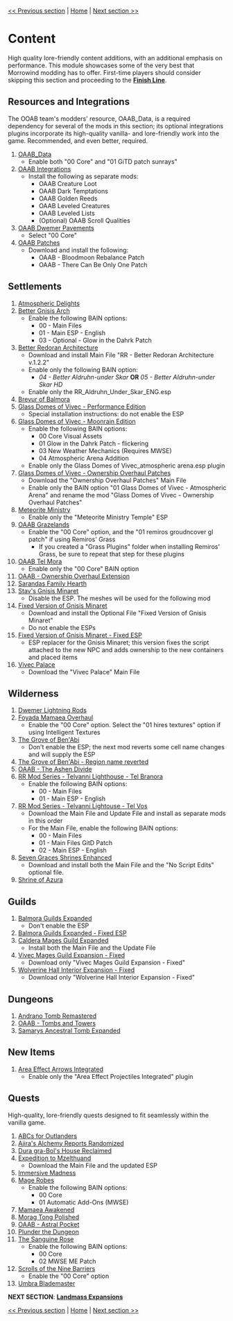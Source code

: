 [<< Previous section](https://github.com/doublemoulinet/Morrowind-Modular-Mod-Guide/blob/master/GAMEPLAY.md)
 | [Home](https://github.com/doublemoulinet/Morrowind-Modular-Mod-Guide) | [Next section >>](https://github.com/doublemoulinet/Morrowind-Modular-Mod-Guide/blob/master/OPTIONAL.md)


# Content
High quality lore-friendly content additions, with an additional emphasis on performance. This module showcases some of the very best that Morrowind modding has to offer. First-time players should consider skipping this section and proceeding to the [**Finish Line**](https://github.com/doublemoulinet/Morrowind-Modular-Mod-Guide/blob/master/FINISHLINE.md).

## Resources and Integrations
The OOAB team's modders' resource, OAAB_Data, is a required dependency for several of the mods in this section; its optional integrations plugins incorporate its high-quality vanilla- and lore-friendly work into the game. Recommended, and even better, required.
1. [OAAB_Data](https://www.nexusmods.com/morrowind/mods/49042)
	- Enable both "00 Core" and "01 GiTD patch sunrays"
1. [OAAB Integrations](https://www.nexusmods.com/morrowind/mods/49045)
	- Install the following as separate mods:
		- OAAB Creature Loot 
		- OAAB Dark Temptations
		- OAAB Golden Reeds
		- OAAB Leveled Creatures
		- OAAB Leveled Lists
		- (Optional) OAAB Scroll Qualities
1. [OAAB Dwemer Pavements](https://www.nexusmods.com/morrowind/mods/50237)
	- Select "00 Core"
1. [OAAB Patches](https://www.nexusmods.com/morrowind/mods/49471?)
	- Download and install the following:
		- OAAB - Bloodmoon Rebalance Patch
		- OAAB - There Can Be Only One Patch

## Settlements
1. [Atmospheric Delights](https://www.nexusmods.com/morrowind/mods/47472?)
1. [Better Gnisis Arch](https://www.nexusmods.com/morrowind/mods/46224?)
	- Enable the following BAIN options:
		- 00 - Main Files
		- 01 - Main ESP - English
		- 03 - Optional - Glow in the Dahrk Patch
1. [Better Redoran Architecture](https://www.nexusmods.com/morrowind/mods/43266?)
	- Download and install Main File "RR - Better Redoran Architecture v.1.2.2"
	- Enable only the following BAIN option:
		- *04 - Better Aldruhn-under Skar* **OR** *05 - Better Aldruhn-under Skar HD*
	- Enable only the RR_Aldruhn_Under_Skar_ENG.esp
1. [Brevur of Balmora](https://www.nexusmods.com/morrowind/mods/47557?)
1. [Glass Domes of Vivec - Performance Edition](https://www.nexusmods.com/morrowind/mods/48935)
	- Special installation instructions: do not enable the ESP
1. [Glass Domes of Vivec - Moonrain Edition](https://www.nexusmods.com/morrowind/mods/48946)
	- Enable the following BAIN options:
		- 00 Core Visual Assets
		- 01 Glow in the Dahrk Patch - flickering
		- 03 New Weather Mechanics (Requires MWSE)
		- 04 Atmospheric Arena Addition
	- Enable only the Glass Domes of Vivec_atmospheric arena.esp plugin
1. [Glass Domes of Vivec - Ownership Overhaul Patches](https://www.nexusmods.com/morrowind/mods/49232)
	- Download the "Ownership Overhaul Patches" Main File
	- Enable only the BAIN option "01 Glass Domes of Vivec - Atmospheric Arena" and rename the mod "Glass Domes of Vivec - Ownership Overhaul Patches"
1. [Meteorite Ministry](https://www.nexusmods.com/morrowind/mods/45506?)
	- Enable only the "Meteorite Ministry Temple" ESP
1. [OAAB Grazelands](https://www.nexusmods.com/morrowind/mods/49075)
	- Enable the "00 Core" option, and the "01 remiros groudncover gl patch" if using Remiros' Grass 
		- If you created a "Grass Plugins" folder when installing Remiros' Grass, be sure to repeat that step for these plugins
1. [OAAB Tel Mora](https://www.nexusmods.com/morrowind/mods/46177?)
	- Enable only the "00 Core" BAIN option
1. [OAAB - Ownership Overhaul Extension](https://www.nexusmods.com/morrowind/mods/49471?)
1. [Sarandas Family Hearth](https://www.nexusmods.com/morrowind/mods/48056?)
1. [Stav's Gnisis Minaret](https://www.nexusmods.com/morrowind/mods/43237?)
	- Disable the ESP. The meshes will be used for the following mod
1. [Fixed Version of Gnisis Minaret](https://www.nexusmods.com/morrowind/mods/46184?)
	- Download and install the Optional File "Fixed Version of Gnisis Minaret"
	- Do not enable the ESPs
1. [Fixed Version of Gnisis Minaret - Fixed ESP](https://mega.nz/file/O14DRBjQ#VoipDGkDyy319TPofTxe5z6GCysaLoOwcPwXsK2U1_E)
	- ESP replacer for the Gnisis Minaret; this version fixes the script attached to the new NPC and adds ownership to the new containers and placed items
1. [Vivec Palace](https://www.nexusmods.com/morrowind/mods/49103)
	- Download the "Vivec Palace" Main File

## Wilderness
1. [Dwemer Lightning Rods](https://www.nexusmods.com/morrowind/mods/50236)
1. [Foyada Mamaea Overhaul](https://www.nexusmods.com/morrowind/mods/46424?)
	- Enable the "00 Core" option. Select the "01 hires textures" option if using Intelligent Textures	
1. [The Grove of Ben'Abi](https://www.nexusmods.com/morrowind/mods/46137?)
	- Don't enable the ESP; the next mod reverts some cell name changes and will supply the ESP
1. [The Grove of Ben'Abi - Region name reverted](https://mega.nz/file/Gl4TQBrR#YqRPilupBPUwneqR0lOs70IvXuBQ5xwbAw_bdGjpG74)
1. [OAAB - The Ashen Divide](https://www.nexusmods.com/morrowind/mods/49047)
1. [RR Mod Series - Telvanni Lighthouse - Tel Branora](https://www.nexusmods.com/morrowind/mods/42664?)
	- Enable the following BAIN options:
		- 00 - Main Files
		- 01 - Main ESP - English
1. [RR Mod Series - Telvanni Lightouse - Tel Vos](https://www.nexusmods.com/morrowind/mods/42744?)
	- Download the Main File and Update File and install as separate mods in this order
	- For the Main File, enable the following BAIN options:
		- 00 - Main Files
		- 01 - Main Files GitD Patch
		- 02 - Main ESP - English
1. [Seven Graces Shrines Enhanced](https://www.nexusmods.com/morrowind/mods/46417?)
	- Download and install both the Main File and the "No Script Edits" optional file.
1. [Shrine of Azura](https://www.nexusmods.com/morrowind/mods/48278?)

## Guilds
1. [Balmora Guilds Expanded](https://www.nexusmods.com/morrowind/mods/46859?)
	- Don't enable the ESP
1. [Balmora Guilds Expanded - Fixed ESP](https://www.nexusmods.com/morrowind/mods/47700?)
1. [Caldera Mages Guild Expanded](https://www.nexusmods.com/morrowind/mods/45750?)
	- Install both the Main File and the Update File
1. [Vivec Mages Guild Expansion - Fixed](https://www.nexusmods.com/morrowind/mods/47700?)
	- Download only "Vivec Mages Guild Expansion - Fixed"
1. [Wolverine Hall Interior Expansion - Fixed](https://www.nexusmods.com/morrowind/mods/47700?)
	- Download only "Wolverine Hall Interior Expansion - Fixed"

## Dungeons
1. [Andrano Tomb Remastered](https://www.nexusmods.com/morrowind/mods/44672?)
1. [OAAB - Tombs and Towers](https://www.nexusmods.com/morrowind/mods/49131)
1. [Samarys Ancestral Tomb Expanded](https://www.nexusmods.com/morrowind/mods/45612?)

## New Items
1. [Area Effect Arrows Integrated](https://www.nexusmods.com/morrowind/mods/47745)
	- Enable only the "Area Effect Projectiles Integrated" plugin

## Quests
High-quality, lore-friendly quests designed to fit seamlessly within the vanilla game.
1. [ABCs for Outlanders](https://www.nexusmods.com/morrowind/mods/46692?)
1. [Ajira's Alchemy Reports Randomized](https://www.nexusmods.com/morrowind/mods/47550?)
1. [Dura gra-Bol's House Reclaimed](https://www.nexusmods.com/morrowind/mods/46772?)
1. [Expedition to Mzelthuand](https://www.nexusmods.com/morrowind/mods/45229?)
	- Download the Main File and the updated ESP
1. [Immersive Madness](https://www.nexusmods.com/morrowind/mods/44983?)
1. [Mage Robes](https://www.nexusmods.com/morrowind/mods/45739?)
	- Enable the following BAIN options:
		- 00 Core
		- 01 Automatic Add-Ons (MWSE)
1. [Mamaea Awakened](https://www.nexusmods.com/morrowind/mods/46096?)
1. [Morag Tong Polished](https://www.nexusmods.com/morrowind/mods/47041?)
1. [OAAB - Astral Pocket](https://www.nexusmods.com/morrowind/mods/49077)
1. [Plunder the Dungeon](https://www.nexusmods.com/morrowind/mods/46977?)
1. [The Sanguine Rose](https://www.nexusmods.com/morrowind/mods/46214?)
	- Enable the following BAIN options: 
		- 00 Core
		- 02 MWSE ME Patch
1. [Scrolls of the Nine Barriers](https://www.nexusmods.com/morrowind/mods/45831?)
	- Enable the "00 Core" option
1. [Umbra Blademaster](https://www.nexusmods.com/morrowind/mods/43275?)


**NEXT SECTION**:
[**Landmass Expansions**](https://github.com/doublemoulinet/Morrowind-Modular-Mod-Guide/blob/master/OPTIONAL.md)

[<< Previous section](https://github.com/doublemoulinet/Morrowind-Modular-Mod-Guide/blob/master/GAMEPLAY.md)
 | [Home](https://github.com/doublemoulinet/Morrowind-Modular-Mod-Guide) | [Next section >>](https://github.com/doublemoulinet/Morrowind-Modular-Mod-Guide/blob/master/OPTIONAL.md)